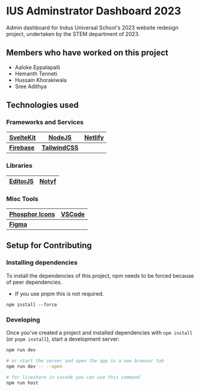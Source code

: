# IUS Adminstrator Dashboard 2023

Admin dashboard for Indus Universal School's 2023 website redesign project, undertaken by the STEM department of 2023.

## Members who have worked on this project

- Aaloke Eppalapalli
- Hemanth Tenneti
- Hussain Khorakiwala
- Sree Adithya

## Technologies used

### Frameworks and Services

| [**SvelteKit**](https://kit.svelte.dev/)     | [**NodeJS**](https://nodejs.org/en)         | [**Netlify**](https://www.netlify.com/) |
| -------------------------------------------- | ------------------------------------------- | --------------------------------------- |
| [**Firebase**](https://firebase.google.com/) | [**TailwindCSS**](https://tailwindcss.com/) |                                         |

### Libraries

| [**EditorJS**](https://editorjs.io/) | [**Notyf**](https://github.com/caroso1222/notyf) |
| ------------------------------------ | ------------------------------------------------ |

### Misc Tools

| [**Phosphor Icons**](https://phosphoricons.com/) | [**VSCode**](https://code.visualstudio.com/) |
| ------------------------------------------------ | -------------------------------------------- |
| [**Figma**](https://figma.com/)                  |                                              |

## Setup for Contributing

### Installing dependencies

To install the dependencies of this project, npm needs to be forced because of peer dependencies.

- If you use pnpm this is not required.

```
npm install --force
```

### Developing

Once you've created a project and installed dependencies with `npm install` (or `pnpm install`), start a development server:

```bash
npm run dev

# or start the server and open the app in a new browser tab
npm run dev -- --open

# for liveshare in vscode you can use this command
npm run host
```
